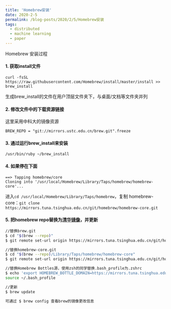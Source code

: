 ```yaml
---
title: 'Homebrew安装'
date: 2020-2-5
permalink: /blog-posts/2020/2/5/Homebrew安装
tags:
  - distributed
  - machine learning
  - paper
---
```


Homebrew 安装过程

#### 1. 获取install文件

`curl -fsSL https://raw.githubusercontent.com/Homebrew/install/master/install >> brew_install`

生成brew_install的文件在用户顶层文件夹下，与桌面/文档等文件夹并列

#### 2. 修改文件中的下载资源链接

这里采用中科大的镜像资源

`BREW_REPO = "git://mirrors.ustc.edu.cn/brew.git".freeze`

#### 3. 通过运行brew_install来安装

```
/usr/bin/ruby ~/brew_install
```

#### 4. 如果停在下面

```
==> Tapping homebrew/core
Cloning into '/usr/local/Homebrew/Library/Taps/homebrew/homebrew-core'...
```

进入`cd /usr/local/Homebrew/Library/Taps/homebrew`，复制 homebrew-core：`git clone https://mirrors.tuna.tsinghua.edu.cn/git/homebrew/homebrew-core.git`

#### 5. 把homebrew repo替换为[清华镜像](https://mirrors.tuna.tsinghua.edu.cn/help/homebrew)，并更新

```bash
//替换brew.git
$ cd "$(brew --repo)" 
$ git remote set-url origin https://mirrors.tuna.tsinghua.edu.cn/git/homebrew/brew.git

//替换homebrew-core.git
$ cd "$(brew --repo)/Library/Taps/homebrew/homebrew-core"
$ git remote set-url origin https://mirrors.tuna.tsinghua.edu.cn/git/homebrew/homebrew-core.git

//替换Homebrew Bottles源，使用zsh的同学替换.bash_profile为.zshrc
$ echo 'export HOMEBREW_BOTTLE_DOMAIN=https://mirrors.tuna.tsinghua.edu.cn/homebrew-bottles' >> ~/.bash_profile
source ~/.bash_profile

//更新
$ brew update

可通过 $ brew config 查看brew的镜像更改信息
```







